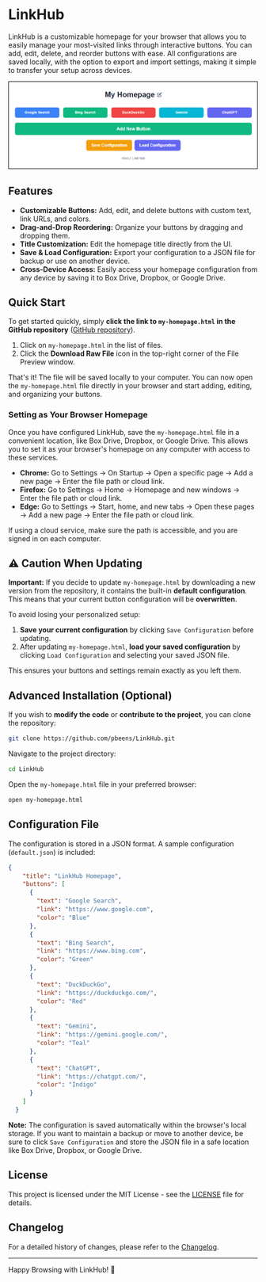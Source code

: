 # LinkHub

LinkHub is a customizable homepage for your browser that allows you to easily manage your most-visited links through interactive buttons. You can add, edit, delete, and reorder buttons with ease. All configurations are saved locally, with the option to export and import settings, making it simple to transfer your setup across devices.

![alt text](images/example-home-page.png)

## Features

* **Customizable Buttons:** Add, edit, and delete buttons with custom text, link URLs, and colors.
* **Drag-and-Drop Reordering:** Organize your buttons by dragging and dropping them.
* **Title Customization:** Edit the homepage title directly from the UI.
* **Save & Load Configuration:** Export your configuration to a JSON file for backup or use on another device.
* **Cross-Device Access:** Easily access your homepage configuration from any device by saving it to Box Drive, Dropbox, or Google Drive.

## Quick Start

To get started quickly, simply **click the link to `my-homepage.html` in the GitHub repository** ([GitHub repository](https://github.com/pbeens/LinkHub)).

1. Click on `my-homepage.html` in the list of files.
2. Click the **Download Raw File** icon in the top-right corner of the File Preview window.

That's it! The file will be saved locally to your computer. You can now open the `my-homepage.html` file directly in your browser and start adding, editing, and organizing your buttons.

### Setting as Your Browser Homepage

Once you have configured LinkHub, save the `my-homepage.html` file in a convenient location, like Box Drive, Dropbox, or Google Drive. This allows you to set it as your browser's homepage on any computer with access to these services.

* **Chrome:** Go to Settings → On Startup → Open a specific page → Add a new page → Enter the file path or cloud link.
* **Firefox:** Go to Settings → Home → Homepage and new windows → Enter the file path or cloud link.
* **Edge:** Go to Settings → Start, home, and new tabs → Open these pages → Add a new page → Enter the file path or cloud link.

If using a cloud service, make sure the path is accessible, and you are signed in on each computer.

## ⚠️ Caution When Updating

**Important:** If you decide to update `my-homepage.html` by downloading a new version from the repository, it contains the built-in **default configuration**. This means that your current button configuration will be **overwritten**.

To avoid losing your personalized setup:

1. **Save your current configuration** by clicking `Save Configuration` before updating.
2. After updating `my-homepage.html`, **load your saved configuration** by clicking `Load Configuration` and selecting your saved JSON file.

This ensures your buttons and settings remain exactly as you left them.

## Advanced Installation (Optional)

If you wish to **modify the code** or **contribute to the project**, you can clone the repository:

```bash
git clone https://github.com/pbeens/LinkHub.git
```

Navigate to the project directory:

```bash
cd LinkHub
```

Open the `my-homepage.html` file in your preferred browser:

```bash
open my-homepage.html
```

## Configuration File

The configuration is stored in a JSON format. A sample configuration (`default.json`) is included:

```json
{
    "title": "LinkHub Homepage",
    "buttons": [
      {
        "text": "Google Search",
        "link": "https://www.google.com",
        "color": "Blue"
      },
      {
        "text": "Bing Search",
        "link": "https://www.bing.com",
        "color": "Green"
      },
      {
        "text": "DuckDuckGo",
        "link": "https://duckduckgo.com/",
        "color": "Red"
      },
      {
        "text": "Gemini",
        "link": "https://gemini.google.com/",
        "color": "Teal"
      },
      {
        "text": "ChatGPT",
        "link": "https://chatgpt.com/",
        "color": "Indigo"
      }
    ]
  }
```

**Note:** The configuration is saved automatically within the browser's local storage. If you want to maintain a backup or move to another device, be sure to click `Save Configuration` and store the JSON file in a safe location like Box Drive, Dropbox, or Google Drive.

## License

This project is licensed under the MIT License - see the [LICENSE](LICENSE) file for details.

## Changelog

For a detailed history of changes, please refer to the [Changelog](./CHANGELOG.md).

---

Happy Browsing with LinkHub! 🚀
